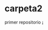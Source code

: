 # carpeta2
primer repositorio
¡[](https://www.google.com/url?sa=i&url=https%3A%2F%2Fwww.bbc.com%2Fmundo%2Fvert-fut-50490320&psig=AOvVaw0ZkX7JYMmd2qeVVJfXJZDd&ust=1648933653715000&source=images&cd=vfe&ved=0CAsQjRxqFwoTCPDSzdXi8_YCFQAAAAAdAAAAABAJ)
